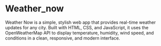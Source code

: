 # Weather_now
Weather Now is a simple, stylish web app that provides real-time weather updates for any city. Built with HTML, CSS, and JavaScript, it uses the OpenWeatherMap API to display temperature, humidity, wind speed, and conditions in a clean, responsive, and modern interface.
